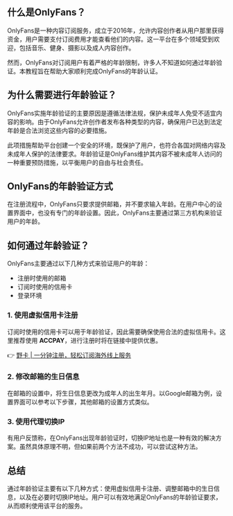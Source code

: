 ## 什么是OnlyFans？

OnlyFans是一种内容订阅服务，成立于2016年，允许内容创作者从用户那里获得资金，用户需要支付订阅费用才能查看他们的内容。这一平台在多个领域受到欢迎，包括音乐、健身、摄影以及成人内容创作。

然而，OnlyFans对订阅用户有着严格的年龄限制，许多人不知道如何通过年龄验证。本教程旨在帮助大家顺利完成OnlyFans的年龄认证。

## 为什么需要进行年龄验证？

OnlyFans实施年龄验证的主要原因是遵循法律法规，保护未成年人免受不适宜内容的影响。由于OnlyFans允许创作者发布各种类型的内容，确保用户已达到法定年龄是合法浏览这些内容的必要措施。

此项措施帮助平台创建一个安全的环境，既保护了用户，也符合各国对网络内容及未成年人保护的法律要求。年龄验证是OnlyFans维护其内容不被未成年人访问的一种重要预防措施，以平衡用户的自由与社会责任。

## OnlyFans的年龄验证方式

在注册流程中，OnlyFans只要求提供邮箱，并不要求输入年龄。在用户中心的设置界面中，也没有专门的年龄设置。因此，OnlyFans主要通过第三方机构来验证用户的年龄。

## 如何通过年龄验证？

OnlyFans主要通过以下几种方式来验证用户的年龄：

- 注册时使用的邮箱
- 订阅时使用的信用卡
- 登录环境

### 1. 使用虚拟信用卡注册

订阅时使用的信用卡可以用于年龄验证，因此需要确保使用合法的虚拟信用卡。这里推荐使用 **ACCPAY**，进行注册时将在链接中提供优惠。

👉 [野卡 | 一分钟注册，轻松订阅海外线上服务](https://bit.ly/bewildcard)

### 2. 修改邮箱的生日信息

在邮箱的设置中，将生日信息更改为成年人的出生年月。以Google邮箱为例，设置界面可以参考以下步骤，其他邮箱的设置方式类似。

### 3. 使用代理切换IP

有用户反馈称，在OnlyFans出现年龄验证时，切换IP地址也是一种有效的解决方案。虽然具体原理不明，但如果前两个方法不成功，可以尝试这种方法。

## 总结

通过年龄验证主要有以下几种方式：使用虚拟信用卡注册、调整邮箱中的生日信息，以及在必要时切换IP地址。用户可以有效地满足OnlyFans的年龄验证要求，从而顺利使用该平台的服务。